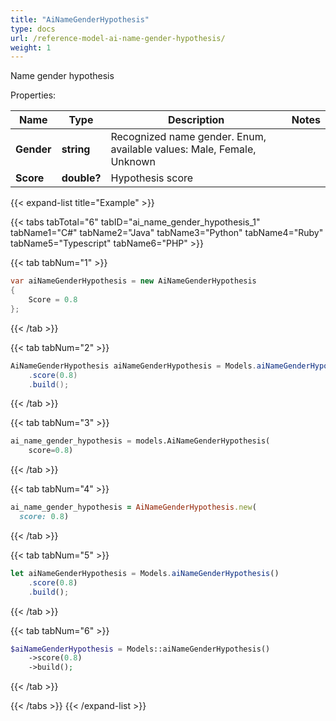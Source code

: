 ```yaml
---
title: "AiNameGenderHypothesis"
type: docs
url: /reference-model-ai-name-gender-hypothesis/
weight: 1
---
```

Name gender hypothesis             

Properties:

Name | Type | Description | Notes
---- | ---- | ----------- | -----
**Gender** | **string** | Recognized name gender. Enum, available values: Male, Female, Unknown | 
**Score** | **double?** | Hypothesis score              | 


{{< expand-list title="Example" >}}

{{< tabs tabTotal="6" tabID="ai_name_gender_hypothesis_1" tabName1="C#" tabName2="Java" tabName3="Python" tabName4="Ruby" tabName5="Typescript" tabName6="PHP" >}}

{{< tab tabNum="1" >}}

```csharp
var aiNameGenderHypothesis = new AiNameGenderHypothesis
{
    Score = 0.8
};
```

{{< /tab >}}

{{< tab tabNum="2" >}}

```java
AiNameGenderHypothesis aiNameGenderHypothesis = Models.aiNameGenderHypothesis()
    .score(0.8)
    .build();
```

{{< /tab >}}

{{< tab tabNum="3" >}}

```python
ai_name_gender_hypothesis = models.AiNameGenderHypothesis(
    score=0.8)
```

{{< /tab >}}

{{< tab tabNum="4" >}}

```ruby
ai_name_gender_hypothesis = AiNameGenderHypothesis.new(
  score: 0.8)
```

{{< /tab >}}

{{< tab tabNum="5" >}}

```typescript
let aiNameGenderHypothesis = Models.aiNameGenderHypothesis()
    .score(0.8)
    .build();
```

{{< /tab >}}

{{< tab tabNum="6" >}}

```php
$aiNameGenderHypothesis = Models::aiNameGenderHypothesis()
    ->score(0.8)
    ->build();
```

{{< /tab >}}

{{< /tabs >}}
{{< /expand-list >}}

